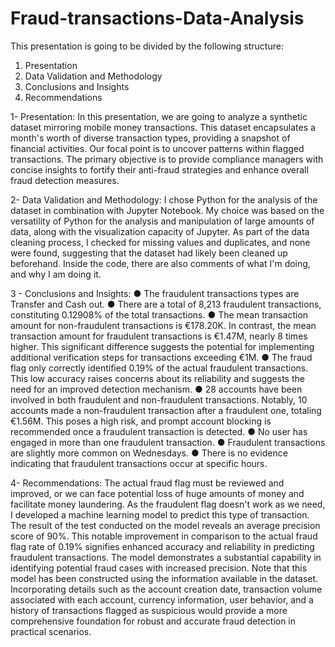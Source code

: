 # Fraud-transactions-Data-Analysis

This presentation is going to be divided by the following structure:
1. Presentation
2. Data Validation and Methodology
3. Conclusions and Insights
4. Recommendations


1- Presentation:
In this presentation, we are going to analyze a synthetic dataset mirroring mobile money transactions. This dataset encapsulates a month's worth of diverse transaction types, providing a snapshot of financial activities. Our focal point is to uncover patterns within flagged transactions. The primary objective is to provide compliance managers with concise insights to fortify their anti-fraud strategies and enhance overall fraud detection measures.

2- Data Validation and Methodology:
I chose Python for the analysis of the dataset in combination with Jupyter Notebook. My choice was based on the versatility of Python for the analysis and manipulation of large amounts of data, along with the visualization capacity of Jupyter. As part of the data cleaning process, I checked for missing values and duplicates, and none were found, suggesting that the dataset had likely been cleaned up beforehand.
Inside the code, there are also comments of what I'm doing, and why I am doing it.

3 - Conclusions and Insights:
● The fraudulent transactions types are Transfer and Cash out.
● There are a total of 8,213 fraudulent transactions, constituting 0.12908% of the total
transactions.
● The mean transaction amount for non-fraudulent transactions is €178.20K. In
contrast, the mean transaction amount for fraudulent transactions is €1.47M, nearly 8 times higher. This significant difference suggests the potential for implementing additional verification steps for transactions exceeding €1M.
● The fraud flag only correctly identified 0.19% of the actual fraudulent transactions. This low accuracy raises concerns about its reliability and suggests the need for an improved detection mechanism.
● 28 accounts have been involved in both fraudulent and non-fraudulent transactions. Notably, 10 accounts made a non-fraudulent transaction after a fraudulent one, totaling €1.56M. This poses a high risk, and prompt account blocking is recommended once a fraudulent transaction is detected.
● No user has engaged in more than one fraudulent transaction.
● Fraudulent transactions are slightly more common on Wednesdays.
● There is no evidence indicating that fraudulent transactions occur at specific hours.
 
4- Recommendations:
 The actual fraud flag must be reviewed and improved, or we can face potential loss of huge amounts of money and facilitate money laundering.
As the fraudulent flag doesn't work as we need, I developed a machine learning model to predict this type of transaction.
The result of the test conducted on the model reveals an average precision score of 90%. This notable improvement in comparison to the actual fraud flag rate of 0.19% signifies enhanced accuracy and reliability in predicting fraudulent transactions. The model demonstrates a substantial capability in identifying potential fraud cases with increased precision.
Note that this model has been constructed using the information available in the dataset. Incorporating details such as the account creation date, transaction volume associated with each account, currency information, user behavior, and a history of transactions flagged as suspicious would provide a more comprehensive foundation for robust and accurate fraud detection in practical scenarios.
